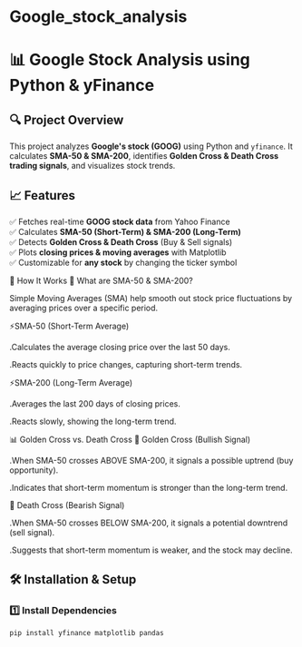 # Google_stock_analysis
# 📊 Google Stock Analysis using Python & yFinance  

## 🔍 Project Overview  
This project analyzes **Google's stock (GOOG)** using Python and `yfinance`. It calculates **SMA-50 & SMA-200**, identifies **Golden Cross & Death Cross trading signals**, and visualizes stock trends.

## 📈 Features  
✅ Fetches real-time **GOOG stock data** from Yahoo Finance  
✅ Calculates **SMA-50 (Short-Term) & SMA-200 (Long-Term)**  
✅ Detects **Golden Cross & Death Cross** (Buy & Sell signals)  
✅ Plots **closing prices & moving averages** with Matplotlib  
✅ Customizable for **any stock** by changing the ticker symbol  


📝 How It Works
📌 What are SMA-50 & SMA-200?

Simple Moving Averages (SMA) help smooth out stock price fluctuations by averaging prices over a specific period.

⚡SMA-50 (Short-Term Average)

.Calculates the average closing price over the last 50 days.

.Reacts quickly to price changes, capturing short-term trends.

⚡SMA-200 (Long-Term Average)

.Averages the last 200 days of closing prices.

.Reacts slowly, showing the long-term trend.

📊 Golden Cross vs. Death Cross
🔼 Golden Cross (Bullish Signal)

.When SMA-50 crosses ABOVE SMA-200, it signals a possible uptrend (buy opportunity).

.Indicates that short-term momentum is stronger than the long-term trend.

🔽 Death Cross (Bearish Signal)

.When SMA-50 crosses BELOW SMA-200, it signals a potential downtrend (sell signal).

.Suggests that short-term momentum is weaker, and the stock may decline.


## 🛠️ Installation & Setup  
### 1️⃣ Install Dependencies  
```bash
pip install yfinance matplotlib pandas

